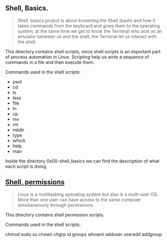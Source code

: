 ## Shell, Basics.

> Shell, basics project is about knowning the Shell (bash) and how it takes commands from the keyboard and gives them to the operating system, at the same time we get to know the Terminal who acts as an emulator between us and the shell, the Terminal let us interact with the shell.

This directory contains shell scripts, since shell scripts is an important part of process automation in Linux. Scripting help us wirte a sequence of commands in a file and then execute them.

Commands used in the shell scripts:
* pwd
* cd
* ls
* less
* file
* ln
* cp
* mv
* rm
* mkdir
* type
* which
* help
* man

Inside the directory 0x00-shell_basics we can find the description of what each script is doing.


## [Shell, permissions](#0x01-shell_permissions)
> Linux is a multitasking operating system but also is a multi-user OS. More than one user can have access to the same computer simultaneously through permissions.

This directory contains shell permission scripts.

Commands used in the shell scripts:

chmod
sudo
su
chown
chgrp
id
groups
whoami
adduser
useradd
addgroup
